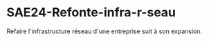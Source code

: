 # SAE24-Refonte-infra-r-seau
Refaire l'infrastructure réseau d'une entreprise suit à son expansion.
